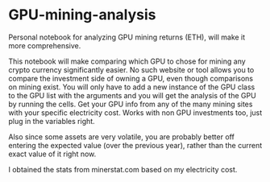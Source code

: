 # GPU-mining-analysis

Personal notebook for analyzing GPU mining returns (ETH), will make it more comprehensive.

This notebook will make comparing which GPU to chose for mining any crypto currency significantly easier. No such website or tool allows you to compare the investment side of owning a GPU, even though comparisons on mining exist.
You will only have to add a new instance of the GPU class to the GPU list with the arguments and you will get the analysis of the GPU by running the cells. Get your GPU info from any of the many mining sites with your specific electricity cost. Works with non GPU investments too, just plug in the variables right.

Also since some assets are very volatile, you are probably better off entering the expected value (over the previous year), rather than the current exact value of it right now.

I obtained the stats from minerstat.com based on my electricity cost.
